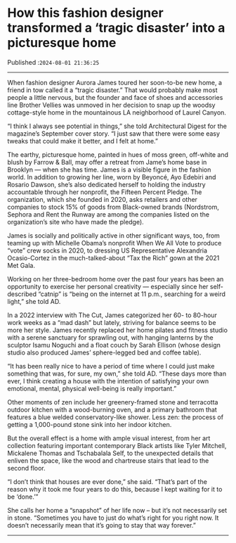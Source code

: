 # How this fashion designer transformed a ‘tragic disaster’ into a picturesque home

Published :`2024-08-01 21:36:25`

---

When fashion designer Aurora James toured her soon-to-be new home, a friend in tow called it a “tragic disaster.” That would probably make most people a little nervous, but the founder and face of shoes and accessories line Brother Vellies was unmoved in her decision to snap up the woodsy cottage-style home in the mountainous LA neighborhood of Laurel Canyon.

“I think I always see potential in things,” she told Architectural Digest for the magazine’s September cover story. “I just saw that there were some easy tweaks that could make it better, and I felt at home.”

The earthy, picturesque home, painted in hues of moss green, off-white and blush by Farrow & Ball, may offer a retreat from Jame’s home base in Brooklyn — when she has time. James is a visible figure in the fashion world. In addition to growing her line, worn by Beyoncé, Ayo Edebiri and Rosario Dawson, she’s also dedicated herself to holding the industry accountable through her nonprofit, the Fifteen Percent Pledge. The organization, which she founded in 2020, asks retailers and other companies to stock 15% of goods from Black-owned brands (Nordstrom, Sephora and Rent the Runway are among the companies listed on the organization’s site who have made the pledge).

James is socially and politically active in other significant ways, too, from teaming up with Michelle Obama’s nonprofit When We All Vote to produce “vote” crew socks in 2020, to dressing US Representative Alexandria Ocasio-Cortez in the much-talked-about “Tax the Rich” gown at the 2021 Met Gala.

Working on her three-bedroom home over the past four years has been an opportunity to exercise her personal creativity — especially since her self-described “catnip” is “being on the internet at 11 p.m., searching for a weird light,” she told AD.

In a 2022 interview with The Cut, James categorized her 60- to 80-hour work weeks as a “mad dash” but lately, striving for balance seems to be more her style. James recently replaced her home pilates and fitness studio with a serene sanctuary for sprawling out, with hanging lanterns by the sculptor Isamu Noguchi and a float couch by Sarah Ellison (whose design studio also produced James’ sphere-legged bed and coffee table).

“It has been really nice to have a period of time where I could just make something that was, for sure, my own,” she told AD. “These days more than ever, I think creating a house with the intention of satisfying your own emotional, mental, physical well-being is really important.”

Other moments of zen include her greenery-framed stone and terracotta outdoor kitchen with a wood-burning oven, and a primary bathroom that features a blue welded conservatory-like shower. Less zen: the process of getting a 1,000-pound stone sink into her indoor kitchen.

But the overall effect is a home with ample visual interest, from her art collection featuring important contemporary Black artists like Tyler Mitchell, Mickalene Thomas and Tschabalala Self, to the unexpected details that enliven the space, like the wood and chartreuse stairs that lead to the second floor.

“I don’t think that houses are ever done,” she said. “That’s part of the reason why it took me four years to do this, because I kept waiting for it to be ‘done.’”

She calls her home a “snapshot” of her life now – but it’s not necessarily set in stone. “Sometimes you have to just do what’s right for you right now. It doesn’t necessarily mean that it’s going to stay that way forever.”

---

